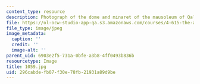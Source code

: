 ```yaml
---
content_type: resource
description: Photograph of the dome and minaret of the mausoleum of Qalawun.
file: https://ol-ocw-studio-app-qa.s3.amazonaws.com/courses/4-615-the-architecture-of-cairo-spring-2002/296cabdefb07f30e78fb21931a89d9be_1059.jpg
file_type: image/jpeg
image_metadata:
  caption: ''
  credit: ''
  image-alt: ''
parent_uid: 6903e2f5-731a-0bfe-a3b8-4ff0493b836b
resourcetype: Image
title: 1059.jpg
uid: 296cabde-fb07-f30e-78fb-21931a89d9be
---
```


